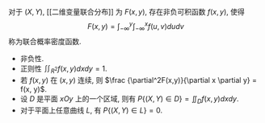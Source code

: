 对于 $(X,Y)$, [[二维变量联合分布]] 为 $F(x,y)$, 存在非负可积函数 $f(x,y)$, 使得 $$F(x,y) = \int_{-\infty}^y \int_{-\infty}^x f(u,v)dudv$$ 称为联合概率密度函数. 

- 非负性. 
- 正则性 $\iint_{R^2}f(x,y)dxdy=1$. 
- 若 $f(x,y)$ 在 $(x,y)$ 连续, 则 $\frac {\partial^2F(x,y)}{\partial x \partial y} = f(x, y)$. 
- 设 $D$ 是平面 $xOy$ 上的一个区域, 则有 $P\{(X,Y)\in D\}=\iint_D f(x,y) dxdy$. 
- 对于平面上任意曲线 $L$, 有 $P\{(X,Y) \in L\}=0$. 
